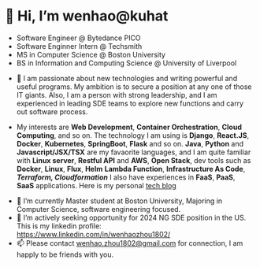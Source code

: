 # 👋 Hi, I’m wenhao@kuhat 
+ Software Engineer @ Bytedance PICO 
+ Software Enginner Intern @ Techsmith
+ MS in Computer Science @ Boston University
+ BS in Information and Computing Science @ University of Liverpool
- 👀 I am passionate about new technologies and writing powerful and useful programs. My ambition is to secure a position at any one of those IT giants. 
Also, I am a person with strong leadership, and I am experienced in leading SDE teams to explore new functions and carry out software process.
+ My interests are **Web Development**, **Container Orchestration**, **Cloud Computing**, and so on. The technology I am using is **Django**, **React.JS**, **Docker**, **Kubernetes**, **SpringBoot**, **Flask** and so on. **Java**, **Python** and **Javascript/JSX/TSX** are my favaorite languages, and I am quite familiar with **Linux server**, **Restful API** and **AWS**, **Open Stack**, dev tools such as **Docker**, **Linux**, **Flux**, **Helm** **Lambda Function**, **Infrastructure As Code**, ***Terraform, Cloudformation*** I also have experiences in **FaaS**, **PaaS**, **SaaS** applications.
Here is my personal [tech blog](https://kuhat.github.io/From-a-beginner-to-a-developer/)
- 🌱 I’m currently Master student at Boston University, Majoring in Computer Science, software engineering focused.
- 💞️ I’m actively seeking opportunity for 2024 NG SDE position in the US. This is my linkedin profile: https://www.linkedin.com/in/wenhaozhou1802/
- 📫 Please contact wenhao.zhou1802@gmail.com for connection, I am happly to be friends with you.

<!---
kuhat/kuhat is a ✨ special ✨ repository because its `README.md` (this file) appears on your GitHub profile.
You can click the Preview link to take a look at your changes.
--->

